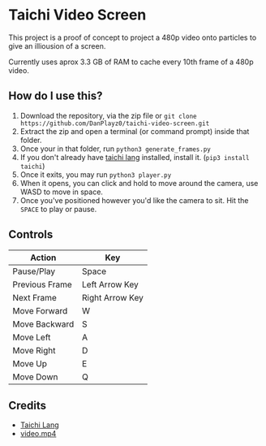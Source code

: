 # Taichi Video Screen

This project is a proof of concept to project a 480p video onto particles to give an illiousion of a screen.

Currently uses aprox 3.3 GB of RAM to cache every 10th frame of a 480p video.

## How do I use this?

1. Download the repository, via the zip file or `git clone https://github.com/DanPlayz0/taichi-video-screen.git`
2. Extract the zip and open a terminal (or command prompt) inside that folder.
3. Once your in that folder, run `python3 generate_frames.py`
4. If you don't already have [taichi lang](https://www.taichi-lang.org/) installed, install it. (`pip3 install taichi`)
4. Once it exits, you may run `python3 player.py`
5. When it opens, you can click and hold to move around the camera, use WASD to move in space.
6. Once you've positioned however you'd like the camera to sit. Hit the `SPACE` to play or pause.

## Controls

| Action         | Key             |
| -------------- | --------------- |
| Pause/Play     | Space           |
| Previous Frame | Left Arrow Key  |
| Next Frame     | Right Arrow Key |
| Move Forward   | W               |
| Move Backward  | S               |
| Move Left      | A               |
| Move Right     | D               |
| Move Up        | E               |
| Move Down      | Q               |

## Credits

- [Taichi Lang](https://www.taichi-lang.org/)
- [video.mp4](https://www.youtube.com/watch?v=dQw4w9WgXcQ)
